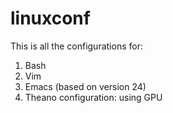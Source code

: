 # linuxconf

This is all the configurations for:
1. Bash
2. Vim
3. Emacs (based on version 24)
4. Theano configuration: using GPU
